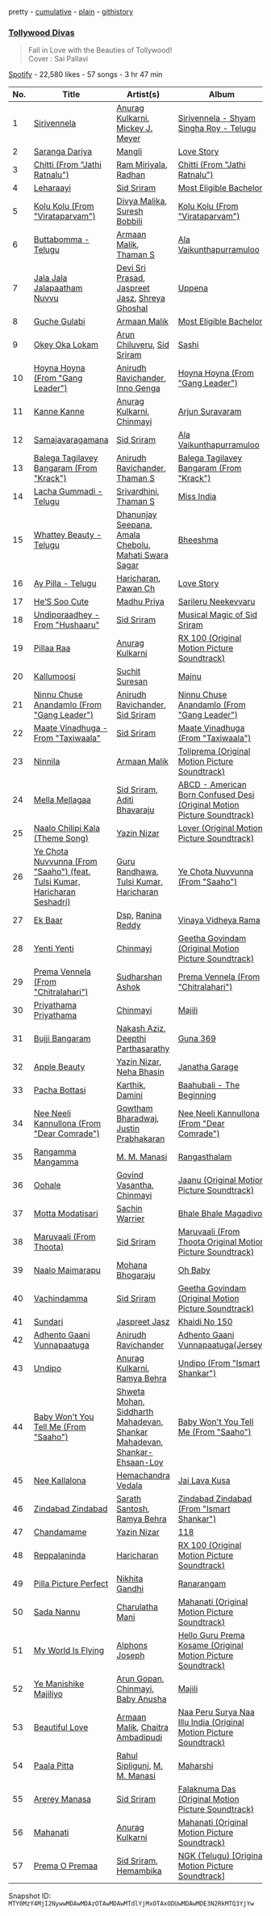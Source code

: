 pretty - [cumulative](/playlists/cumulative/37i9dQZF1DX442zFw7L5ce.md) - [plain](/playlists/plain/37i9dQZF1DX442zFw7L5ce) - [githistory](https://github.githistory.xyz/mackorone/spotify-playlist-archive/blob/main/playlists/plain/37i9dQZF1DX442zFw7L5ce)

### [Tollywood Divas](https://open.spotify.com/playlist/37i9dQZF1DX442zFw7L5ce)

> Fall in Love with the Beauties of Tollywood!<br/>Cover : Sai Pallavi

[Spotify](https://open.spotify.com/user/spotify) - 22,580 likes - 57 songs - 3 hr 47 min

| No. | Title | Artist(s) | Album | Length |
|---|---|---|---|---|
| 1 | [Sirivennela](https://open.spotify.com/track/7L2D6W7e8mn0zf8cH78Ch4) | [Anurag Kulkarni](https://open.spotify.com/artist/6LWyVEIBnx7MoRBhQxu9om), [Mickey J\. Meyer](https://open.spotify.com/artist/0WiZi3Q419nMpAQEqfBCbk) | [Sirivennela \- Shyam Singha Roy \- Telugu](https://open.spotify.com/album/7EvKnbGkPEa6eNqUBpErN4) | 4:13 |
| 2 | [Saranga Dariya](https://open.spotify.com/track/74IQCxI4nws964fic1Q4pv) | [Mangli](https://open.spotify.com/artist/1pDF5UltcypyatITA3Pduo) | [Love Story](https://open.spotify.com/album/7BuoXUb63gAPM9CMOlXJw1) | 3:50 |
| 3 | [Chitti \(From "Jathi Ratnalu"\)](https://open.spotify.com/track/6Z40IRipd6pNcUULY6SXng) | [Ram Miriyala](https://open.spotify.com/artist/4A2XSc4OJjuPY4l6NjnrDj), [Radhan](https://open.spotify.com/artist/5FOhBMFQo0pDhvISlFmxdi) | [Chitti \(From "Jathi Ratnalu"\)](https://open.spotify.com/album/3vcbeHMefvNcmt3UWddxe8) | 3:04 |
| 4 | [Leharaayi](https://open.spotify.com/track/0pCXbJ3lbtinCZnwg1CYDC) | [Sid Sriram](https://open.spotify.com/artist/7qjJw7ZM2ekDSahLXPjIlN) | [Most Eligible Bachelor](https://open.spotify.com/album/67FATbnVWtXgD9TF6OGb3P) | 4:05 |
| 5 | [Kolu Kolu \(From "Virataparvam"\)](https://open.spotify.com/track/6qr9d3B4CSQbnSVYR7z2f2) | [Divya Malika](https://open.spotify.com/artist/1vo1URSTODJ3jirm410pd4), [Suresh Bobbili](https://open.spotify.com/artist/4TR1GJuGfGfrCLjNCI44eZ) | [Kolu Kolu \(From "Virataparvam"\)](https://open.spotify.com/album/3WSctd5DXg9j3oUwRENICD) | 3:46 |
| 6 | [Buttabomma \- Telugu](https://open.spotify.com/track/0dnDTvdUco2UbaBjUtPxNS) | [Armaan Malik](https://open.spotify.com/artist/4IKVDbCSBTxBeAsMKjAuTs), [Thaman S](https://open.spotify.com/artist/2FgHPfRprDaylrSRVf1UlN) | [Ala Vaikunthapurramuloo](https://open.spotify.com/album/2dnfny8QAiGbUk9NI2P9c2) | 3:18 |
| 7 | [Jala Jala Jalapaatham Nuvvu](https://open.spotify.com/track/7HhiFHVmeM50rHXw7FlgNH) | [Devi Sri Prasad](https://open.spotify.com/artist/5sSzCxHtgL82pYDvx2QyEU), [Jaspreet Jasz](https://open.spotify.com/artist/65jsdEMz2d1jbIECHqAhFr), [Shreya Ghoshal](https://open.spotify.com/artist/0oOet2f43PA68X5RxKobEy) | [Uppena](https://open.spotify.com/album/0cpn4u9Todg0wNbQFUmQVy) | 4:12 |
| 8 | [Guche Gulabi](https://open.spotify.com/track/7t2bn7EHAvTPKn7wNKLCoK) | [Armaan Malik](https://open.spotify.com/artist/4IKVDbCSBTxBeAsMKjAuTs) | [Most Eligible Bachelor](https://open.spotify.com/album/10WgwwI8tcErXXUWzQhOOJ) | 4:42 |
| 9 | [Okey Oka Lokam](https://open.spotify.com/track/0CHCU726JnK7AIdbqrzN9Y) | [Arun Chiluveru](https://open.spotify.com/artist/5V2HiLnG5lasODb0y5iwVf), [Sid Sriram](https://open.spotify.com/artist/7qjJw7ZM2ekDSahLXPjIlN) | [Sashi](https://open.spotify.com/album/2Tt1DJbkA80r9q79P6M2BJ) | 3:28 |
| 10 | [Hoyna Hoyna \(From "Gang Leader"\)](https://open.spotify.com/track/7hADNKBDHS8MblpUzLebLf) | [Anirudh Ravichander](https://open.spotify.com/artist/4zCH9qm4R2DADamUHMCa6O), [Inno Genga](https://open.spotify.com/artist/29cBzYwqCZF4fjCisS8UvU) | [Hoyna Hoyna \(From "Gang Leader"\)](https://open.spotify.com/album/2aHSx4B2TQtrnPYsEzSSRt) | 4:31 |
| 11 | [Kanne Kanne](https://open.spotify.com/track/1xkeK8WR55UkcVAW7wFaxY) | [Anurag Kulkarni](https://open.spotify.com/artist/6LWyVEIBnx7MoRBhQxu9om), [Chinmayi](https://open.spotify.com/artist/5UJ2sHO2ELrgW6aXeRLTQQ) | [Arjun Suravaram](https://open.spotify.com/album/6w6XHKMJq4LCLHmz13YPfH) | 4:50 |
| 12 | [Samajavaragamana](https://open.spotify.com/track/3j9DrRebdWK1jkpOw9FZUy) | [Sid Sriram](https://open.spotify.com/artist/7qjJw7ZM2ekDSahLXPjIlN) | [Ala Vaikunthapurramuloo](https://open.spotify.com/album/3Z6fqZ8KtrWQmEfK0ZWwPp) | 3:39 |
| 13 | [Balega Tagilavey Bangaram \(From "Krack"\)](https://open.spotify.com/track/3ZArIoBa7G4RoQbzWCBgkD) | [Anirudh Ravichander](https://open.spotify.com/artist/4zCH9qm4R2DADamUHMCa6O), [Thaman S](https://open.spotify.com/artist/2FgHPfRprDaylrSRVf1UlN) | [Balega Tagilavey Bangaram \(From "Krack"\)](https://open.spotify.com/album/21nM2vkOGhGpMoFL3PRm63) | 3:43 |
| 14 | [Lacha Gummadi \- Telugu](https://open.spotify.com/track/6hT5QTvZrbNd61AaNqz8XM) | [Srivardhini](https://open.spotify.com/artist/6bmhUYiasV6rSORgLmHYZ4), [Thaman S](https://open.spotify.com/artist/2FgHPfRprDaylrSRVf1UlN) | [Miss India](https://open.spotify.com/album/12hlzcNOaVR7erb6fjWHR1) | 3:53 |
| 15 | [Whattey Beauty \- Telugu](https://open.spotify.com/track/3KUD3u6xFEIewEQVppwXbH) | [Dhanunjay Seepana](https://open.spotify.com/artist/5DxwUWyGp1uejyE80iJcn0), [Amala Chebolu](https://open.spotify.com/artist/0DdlrGRKjpM9Mqon7dHVm8), [Mahati Swara Sagar](https://open.spotify.com/artist/27dNKsHZrQKGnAlFCLDlzd) | [Bheeshma](https://open.spotify.com/album/6AQtdnP4yOGeHGfVLU6J50) | 3:54 |
| 16 | [Ay Pilla \- Telugu](https://open.spotify.com/track/5nVFeACm96rucybpDAjfK5) | [Haricharan](https://open.spotify.com/artist/1QvyquqkuuwUzdszyoKIy4), [Pawan Ch](https://open.spotify.com/artist/26FsIvdczntiZCsifDzKOK) | [Love Story](https://open.spotify.com/album/2qPF34ldSTpFg8SEywoQ8E) | 4:13 |
| 17 | [He’S Soo Cute](https://open.spotify.com/track/4Ijq9U4ZvXuLord5plNeKR) | [Madhu Priya](https://open.spotify.com/artist/1TpuHZaoRQMiKcMRN5DjDY) | [Sarileru Neekevvaru](https://open.spotify.com/album/6vi0HnekV5nuzXB96NOAEL) | 3:29 |
| 18 | [Undiporaadhey \- From "Hushaaru"](https://open.spotify.com/track/4e4XPlM5s86iz9YXdUuIMg) | [Sid Sriram](https://open.spotify.com/artist/7qjJw7ZM2ekDSahLXPjIlN) | [Musical Magic of Sid Sriram](https://open.spotify.com/album/7vXgMTFLWO84G84kGc8KxJ) | 2:53 |
| 19 | [Pillaa Raa](https://open.spotify.com/track/47hP2BJPCOMyYKT5WQ9evZ) | [Anurag Kulkarni](https://open.spotify.com/artist/6LWyVEIBnx7MoRBhQxu9om) | [RX 100 \(Original Motion Picture Soundtrack\)](https://open.spotify.com/album/3vzddHOuT5R28vKakxD0qJ) | 3:57 |
| 20 | [Kallumoosi](https://open.spotify.com/track/55uVx1s7InHUFdyw3iDJny) | [Suchit Suresan](https://open.spotify.com/artist/086LQYImDS05jNyttLA3V2) | [Majnu](https://open.spotify.com/album/3vHxGFNrNmkIwneqTFqnj1) | 3:37 |
| 21 | [Ninnu Chuse Anandamlo \(From "Gang Leader"\)](https://open.spotify.com/track/7FMvOZMzbhKWBvwNCOByvc) | [Anirudh Ravichander](https://open.spotify.com/artist/4zCH9qm4R2DADamUHMCa6O), [Sid Sriram](https://open.spotify.com/artist/7qjJw7ZM2ekDSahLXPjIlN) | [Ninnu Chuse Anandamlo \(From "Gang Leader"\)](https://open.spotify.com/album/6LsiFF3CU5YKaHmNg60pWB) | 4:53 |
| 22 | [Maate Vinadhuga \- From "Taxiwaala"](https://open.spotify.com/track/3edo3q894PZFxsbDqqsm6r) | [Sid Sriram](https://open.spotify.com/artist/7qjJw7ZM2ekDSahLXPjIlN) | [Maate Vinadhuga \(From "Taxiwaala"\)](https://open.spotify.com/album/1ZpNDIqJmmtcA7o894qYnZ) | 4:56 |
| 23 | [Ninnila](https://open.spotify.com/track/5a7RaYvPiV2ThtSqpS2m4x) | [Armaan Malik](https://open.spotify.com/artist/4IKVDbCSBTxBeAsMKjAuTs) | [Toliprema \(Original Motion Picture Soundtrack\)](https://open.spotify.com/album/7e5Uy5EuxnoNIhiq1OJ9PQ) | 3:54 |
| 24 | [Mella Mellagaa](https://open.spotify.com/track/4vX7VKZYx1wGAq5DKBTfAF) | [Sid Sriram](https://open.spotify.com/artist/7qjJw7ZM2ekDSahLXPjIlN), [Aditi Bhavaraju](https://open.spotify.com/artist/35LFDqRu6EmXgUqEWeh2j6) | [ABCD \- American Born Confused Desi \(Original Motion Picture Soundtrack\)](https://open.spotify.com/album/19kRwbWwLuNJduIg7G7mnt) | 4:03 |
| 25 | [Naalo Chilipi Kala \(Theme Song\)](https://open.spotify.com/track/0v9u1rAlMAoFHFz6oCJ57U) | [Yazin Nizar](https://open.spotify.com/artist/2pVurQy6iuWWx707gilSdX) | [Lover \(Original Motion Picture Soundtrack\)](https://open.spotify.com/album/38q80R5d6N6yVSPVnWn9Ur) | 3:41 |
| 26 | [Ye Chota Nuvvunna \(From "Saaho"\) \(feat\. Tulsi Kumar, Haricharan Seshadri\)](https://open.spotify.com/track/499rs8fMaltXk2BOlq9P0m) | [Guru Randhawa](https://open.spotify.com/artist/5rQoBDKFnd1n6BkdbgVaRL), [Tulsi Kumar](https://open.spotify.com/artist/0T1CMVkqffHlqEk4BcAph1), [Haricharan](https://open.spotify.com/artist/1QvyquqkuuwUzdszyoKIy4) | [Ye Chota Nuvvunna \(From "Saaho"\)](https://open.spotify.com/album/3ZrZpzTnY2dG9j6deMtuRq) | 3:14 |
| 27 | [Ek Baar](https://open.spotify.com/track/7KWksSySkwqGS3vo59yygt) | [Dsp](https://open.spotify.com/artist/2TxDLvRVA0F4LAIyqakei7), [Ranina Reddy](https://open.spotify.com/artist/5wr6cv6sLD88vQKkMy8w2H) | [Vinaya Vidheya Rama](https://open.spotify.com/album/6LgFMvJH3ChdcFHgpCYCkF) | 4:19 |
| 28 | [Yenti Yenti](https://open.spotify.com/track/4KOG5lRsY1Ja55bids06vB) | [Chinmayi](https://open.spotify.com/artist/5UJ2sHO2ELrgW6aXeRLTQQ) | [Geetha Govindam \(Original Motion Picture Soundtrack\)](https://open.spotify.com/album/2S7yFArvQ3gpnuiza1o3s1) | 3:19 |
| 29 | [Prema Vennela \(From "Chitralahari"\)](https://open.spotify.com/track/60U549v4aGcURN9p3jdMdE) | [Sudharshan Ashok](https://open.spotify.com/artist/0NCSUqKWDdQrLf7688pRa6) | [Prema Vennela \(From "Chitralahari"\)](https://open.spotify.com/album/2LOU9zmSxEfjDD0LaGrtxZ) | 3:37 |
| 30 | [Priyathama Priyathama](https://open.spotify.com/track/4wHZiaLsuI9aQdWv4f3Esd) | [Chinmayi](https://open.spotify.com/artist/5UJ2sHO2ELrgW6aXeRLTQQ) | [Majili](https://open.spotify.com/album/6a6ykv4C9RDMutKI4lR36T) | 4:05 |
| 31 | [Bujji Bangaram](https://open.spotify.com/track/1Y5lew9Z79LKXNLO4vEeHe) | [Nakash Aziz](https://open.spotify.com/artist/4kq8z3vydHjPDggxb16ErB), [Deepthi Parthasarathy](https://open.spotify.com/artist/02p0Emo53CEFEVufEQtAUy) | [Guna 369](https://open.spotify.com/album/71WErS8E8fXb3dvFuVCaKy) | 3:28 |
| 32 | [Apple Beauty](https://open.spotify.com/track/2o6DT527sOB7r20jVlyhzJ) | [Yazin Nizar](https://open.spotify.com/artist/2pVurQy6iuWWx707gilSdX), [Neha Bhasin](https://open.spotify.com/artist/4E5oyNFcB3uXLkLdjYmP9Z) | [Janatha Garage](https://open.spotify.com/album/4WSLvIQ3Q6vhYQIxXi7mn8) | 3:51 |
| 33 | [Pacha Bottasi](https://open.spotify.com/track/1PSek4pY6S0yX8h6d8C8Bw) | [Karthik](https://open.spotify.com/artist/0LSPREIgGMZXCuKVel7LVD), [Damini](https://open.spotify.com/artist/6oBZJ45MuaFpnY6UffCD73) | [Baahubali \- The Beginning](https://open.spotify.com/album/62FLwY6ofjIoyfTB4aY8Qo) | 4:16 |
| 34 | [Nee Neeli Kannullona \(From "Dear Comrade"\)](https://open.spotify.com/track/0Vjckx1G9Nt1S4GVfVKEdo) | [Gowtham Bharadwaj](https://open.spotify.com/artist/4iPWkK6w5BekqTgXcg8f7L), [Justin Prabhakaran](https://open.spotify.com/artist/3ocTwOjekTkFdD695eKuQr) | [Nee Neeli Kannullona \(From "Dear Comrade"\)](https://open.spotify.com/album/3RcUaHobHgt8eRQY7fPADf) | 2:26 |
| 35 | [Rangamma Mangamma](https://open.spotify.com/track/4VgYfDTbkVg03pDd2kFXuP) | [M\. M\. Manasi](https://open.spotify.com/artist/3JGrxsZ6kfzJrfwsxwERhS) | [Rangasthalam](https://open.spotify.com/album/5XPaQZJdvu6IDQgf1zzmhP) | 4:08 |
| 36 | [Oohale](https://open.spotify.com/track/5zTODldZW1JPE8kpDqnNW6) | [Govind Vasantha](https://open.spotify.com/artist/5AWtJTaoFmLLrPwDR5dLPB), [Chinmayi](https://open.spotify.com/artist/5UJ2sHO2ELrgW6aXeRLTQQ) | [Jaanu \(Original Motion Picture Soundtrack\)](https://open.spotify.com/album/0J2JNWnIZ9ZwX2iwXtaqF9) | 4:58 |
| 37 | [Motta Modatisari](https://open.spotify.com/track/7h95BpimIQ7TjLKsj6aL8l) | [Sachin Warrier](https://open.spotify.com/artist/7wkeZcQtvDAeGvrTQO2hfK) | [Bhale Bhale Magadivoi](https://open.spotify.com/album/7pCJcym1qN6KUQKNAT3My3) | 3:54 |
| 38 | [Maruvaali \(From Thoota\)](https://open.spotify.com/track/5zOZqyCysTCZ7CzVlZPZxu) | [Sid Sriram](https://open.spotify.com/artist/7qjJw7ZM2ekDSahLXPjIlN) | [Maruvaali \(From Thoota Original Motion Picture Soundtrack\)](https://open.spotify.com/album/0NcajGb8FDqDXiovYbUmcO) | 5:55 |
| 39 | [Naalo Maimarapu](https://open.spotify.com/track/2J66O8gYIqJy3YffPMV1eU) | [Mohana Bhogaraju](https://open.spotify.com/artist/2nWYQRy7Ikh7CyWnvZZouD) | [Oh Baby](https://open.spotify.com/album/57ZKIhcW8ADGBb4aaDn7Fl) | 3:48 |
| 40 | [Vachindamma](https://open.spotify.com/track/4XgpSQ4nGBBqu8iNNFCYLH) | [Sid Sriram](https://open.spotify.com/artist/7qjJw7ZM2ekDSahLXPjIlN) | [Geetha Govindam \(Original Motion Picture Soundtrack\)](https://open.spotify.com/album/2S7yFArvQ3gpnuiza1o3s1) | 4:10 |
| 41 | [Sundari](https://open.spotify.com/track/37qEgpLxOJN2jpxo2yEl64) | [Jaspreet Jasz](https://open.spotify.com/artist/65jsdEMz2d1jbIECHqAhFr) | [Khaidi No 150](https://open.spotify.com/album/5vVzgxWC3S6eiQ1a5rYvo0) | 4:29 |
| 42 | [Adhento Gaani Vunnapaatuga](https://open.spotify.com/track/6jR5F8G9ZzCEQo27UgUrN6) | [Anirudh Ravichander](https://open.spotify.com/artist/4zCH9qm4R2DADamUHMCa6O) | [Adhento Gaani Vunnapaatuga\(Jersey\)](https://open.spotify.com/album/00S5jU14zx45cD2F6RqV22) | 3:57 |
| 43 | [Undipo](https://open.spotify.com/track/78ezufT6ND0PcSctjWHS6N) | [Anurag Kulkarni](https://open.spotify.com/artist/6LWyVEIBnx7MoRBhQxu9om), [Ramya Behra](https://open.spotify.com/artist/4svvMm4TQnkphZJfhLCzzv) | [Undipo \(From "Ismart Shankar"\)](https://open.spotify.com/album/38ZaiNuSX9vySItwro6K4n) | 5:03 |
| 44 | [Baby Won't You Tell Me \(From "Saaho"\)](https://open.spotify.com/track/0wOu2i0WEwVl6zvUvOx6L6) | [Shweta Mohan](https://open.spotify.com/artist/1rdQOMFFtoskDXXUVjiGo9), [Siddharth Mahadevan](https://open.spotify.com/artist/7hwEGO7U6JwQ7M1teoO8GW), [Shankar Mahadevan](https://open.spotify.com/artist/1SJOL9HJ08YOn92lFcYf8a), [Shankar\-Ehsaan\-Loy](https://open.spotify.com/artist/0L5GV6LN8SWWUWIdBbTLTZ) | [Baby Won't You Tell Me \(From "Saaho"\)](https://open.spotify.com/album/2IqjsWyHv2EftxVZa5E38q) | 4:22 |
| 45 | [Nee Kallalona](https://open.spotify.com/track/1TbAX8IybA1SCy4z4rNTpn) | [Hemachandra Vedala](https://open.spotify.com/artist/26R3WRFIf6FbbNAQuMIjkN) | [Jai Lava Kusa](https://open.spotify.com/album/03mXh5a8E8aRfgtKTyy3EL) | 3:55 |
| 46 | [Zindabad Zindabad](https://open.spotify.com/track/2QYaPFQkOcUZYfylyJHiH6) | [Sarath Santosh](https://open.spotify.com/artist/4Qv21cLGHUxyffRHV7vaUp), [Ramya Behra](https://open.spotify.com/artist/4svvMm4TQnkphZJfhLCzzv) | [Zindabad Zindabad \(From "Ismart Shankar"\)](https://open.spotify.com/album/2nd58tEypZXdmfQ0Ilqe6g) | 3:09 |
| 47 | [Chandamame](https://open.spotify.com/track/5YrYRkIsZ4teFHveHYxeoT) | [Yazin Nizar](https://open.spotify.com/artist/2pVurQy6iuWWx707gilSdX) | [118](https://open.spotify.com/album/3B6ahyXhT47jUXBBvSXNav) | 3:38 |
| 48 | [Reppalaninda](https://open.spotify.com/track/0wS0P4poLYspU4YpCA09Gx) | [Haricharan](https://open.spotify.com/artist/1QvyquqkuuwUzdszyoKIy4) | [RX 100 \(Original Motion Picture Soundtrack\)](https://open.spotify.com/album/3vzddHOuT5R28vKakxD0qJ) | 3:14 |
| 49 | [Pilla Picture Perfect](https://open.spotify.com/track/3na6VGHw5UrfEUHeHdAN6m) | [Nikhita Gandhi](https://open.spotify.com/artist/3tPQOjkxO3mrYrrgkTeXgH) | [Ranarangam](https://open.spotify.com/album/2QTbh3cSBuKbw821yvcPRg) | 3:34 |
| 50 | [Sada Nannu](https://open.spotify.com/track/3sDHtKDxam9Gn1urRaxBrX) | [Charulatha Mani](https://open.spotify.com/artist/5ttI5DDy5AJ8AQb35a9LKm) | [Mahanati \(Original Motion Picture Soundtrack\)](https://open.spotify.com/album/1VJ6jeu9xVqQlEbhG8v52w) | 3:17 |
| 51 | [My World Is Flying](https://open.spotify.com/track/3yUvpMi4AsJCneE9YqFG1L) | [Alphons Joseph](https://open.spotify.com/artist/7r6kmDCXWnmTa2Uu1F37qm) | [Hello Guru Prema Kosame \(Original Motion Picture Soundtrack\)](https://open.spotify.com/album/66kfov4cQsF1WlllFhAefA) | 3:41 |
| 52 | [Ye Manishike Majiliyo](https://open.spotify.com/track/6yfEswWlijoaqCh4awvtJV) | [Arun Gopan](https://open.spotify.com/artist/5OAYaHDcHFCxxg4xkkzNrU), [Chinmayi](https://open.spotify.com/artist/5UJ2sHO2ELrgW6aXeRLTQQ), [Baby Anusha](https://open.spotify.com/artist/4vFKx0H0VA1QXc5TV7sqSj) | [Majili](https://open.spotify.com/album/0SJwTqboAS7rX85m11nMTn) | 4:05 |
| 53 | [Beautiful Love](https://open.spotify.com/track/5Mp5XAiliIamV9G7lMJTg9) | [Armaan Malik](https://open.spotify.com/artist/4IKVDbCSBTxBeAsMKjAuTs), [Chaitra Ambadipudi](https://open.spotify.com/artist/4RUN8jnm64ftsLkAEhybFB) | [Naa Peru Surya Naa Illu India \(Original Motion Picture Soundtrack\)](https://open.spotify.com/album/5TcQSkduOvcnlqnYcDr6tj) | 4:51 |
| 54 | [Paala Pitta](https://open.spotify.com/track/1mLqCXaXWkg4fp6JaShT80) | [Rahul Sipligunj](https://open.spotify.com/artist/1H4ZvA2yyK7wCmbvEUWvPn), [M\. M\. Manasi](https://open.spotify.com/artist/3JGrxsZ6kfzJrfwsxwERhS) | [Maharshi](https://open.spotify.com/album/5mUhBq2nLyU7B9KjpRI3hC) | 3:19 |
| 55 | [Arerey Manasa](https://open.spotify.com/track/3XwpSZtT3clAjJqVW0Cgoi) | [Sid Sriram](https://open.spotify.com/artist/7qjJw7ZM2ekDSahLXPjIlN) | [Falaknuma Das \(Original Motion Picture Soundtrack\)](https://open.spotify.com/album/1cBufU0U56Pcm7WIKNKtHE) | 5:01 |
| 56 | [Mahanati](https://open.spotify.com/track/7H9cesJp8V0d871PFQfxnH) | [Anurag Kulkarni](https://open.spotify.com/artist/6LWyVEIBnx7MoRBhQxu9om) | [Mahanati \(Original Motion Picture Soundtrack\)](https://open.spotify.com/album/1VJ6jeu9xVqQlEbhG8v52w) | 4:44 |
| 57 | [Prema O Premaa](https://open.spotify.com/track/2oMVPX0asvUfRfap0iEmXv) | [Sid Sriram](https://open.spotify.com/artist/7qjJw7ZM2ekDSahLXPjIlN), [Hemambika](https://open.spotify.com/artist/6LsBNQohLraTbmkYY80G2p) | [NGK \(Telugu\) \[Original Motion Picture Soundtrack\]](https://open.spotify.com/album/67KkBoft7iHVV4hKbKCZ24) | 4:30 |

Snapshot ID: `MTY0MzY4MjI2NywwMDAwMDAzOTAwMDAwMTdlYjMxOTAxODUwMDAwMDE3N2RkMTQ3YjYw`
